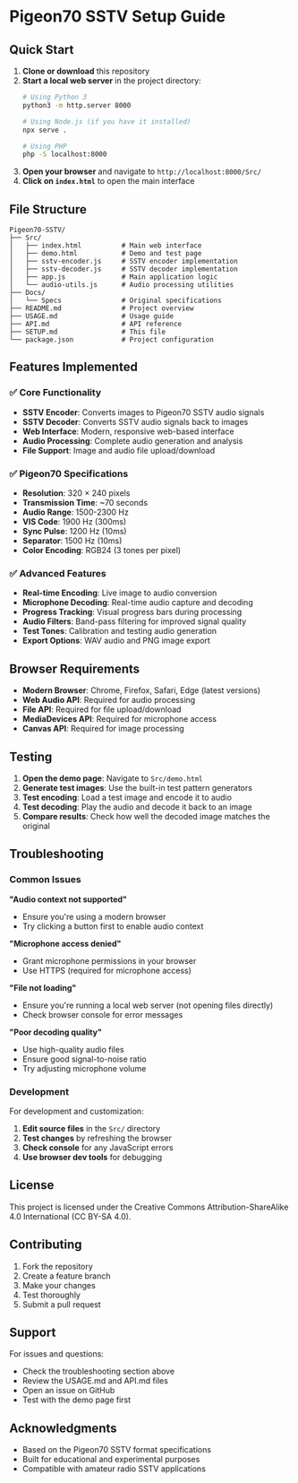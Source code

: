 # Pigeon70 SSTV Setup Guide

## Quick Start

1. **Clone or download** this repository
2. **Start a local web server** in the project directory:
   ```bash
   # Using Python 3
   python3 -m http.server 8000
   
   # Using Node.js (if you have it installed)
   npx serve .
   
   # Using PHP
   php -S localhost:8000
   ```
3. **Open your browser** and navigate to `http://localhost:8000/Src/`
4. **Click on `index.html`** to open the main interface

## File Structure

```
Pigeon70-SSTV/
├── Src/
│   ├── index.html          # Main web interface
│   ├── demo.html           # Demo and test page
│   ├── sstv-encoder.js     # SSTV encoder implementation
│   ├── sstv-decoder.js     # SSTV decoder implementation
│   ├── app.js              # Main application logic
│   └── audio-utils.js      # Audio processing utilities
├── Docs/
│   └── Specs               # Original specifications
├── README.md               # Project overview
├── USAGE.md                # Usage guide
├── API.md                  # API reference
├── SETUP.md                # This file
└── package.json            # Project configuration
```

## Features Implemented

### ✅ Core Functionality
- **SSTV Encoder**: Converts images to Pigeon70 SSTV audio signals
- **SSTV Decoder**: Converts SSTV audio signals back to images
- **Web Interface**: Modern, responsive web-based interface
- **Audio Processing**: Complete audio generation and analysis
- **File Support**: Image and audio file upload/download

### ✅ Pigeon70 Specifications
- **Resolution**: 320 × 240 pixels
- **Transmission Time**: ~70 seconds
- **Audio Range**: 1500-2300 Hz
- **VIS Code**: 1900 Hz (300ms)
- **Sync Pulse**: 1200 Hz (10ms)
- **Separator**: 1500 Hz (10ms)
- **Color Encoding**: RGB24 (3 tones per pixel)

### ✅ Advanced Features
- **Real-time Encoding**: Live image to audio conversion
- **Microphone Decoding**: Real-time audio capture and decoding
- **Progress Tracking**: Visual progress bars during processing
- **Audio Filters**: Band-pass filtering for improved signal quality
- **Test Tones**: Calibration and testing audio generation
- **Export Options**: WAV audio and PNG image export

## Browser Requirements

- **Modern Browser**: Chrome, Firefox, Safari, Edge (latest versions)
- **Web Audio API**: Required for audio processing
- **File API**: Required for file upload/download
- **MediaDevices API**: Required for microphone access
- **Canvas API**: Required for image processing

## Testing

1. **Open the demo page**: Navigate to `Src/demo.html`
2. **Generate test images**: Use the built-in test pattern generators
3. **Test encoding**: Load a test image and encode it to audio
4. **Test decoding**: Play the audio and decode it back to an image
5. **Compare results**: Check how well the decoded image matches the original

## Troubleshooting

### Common Issues

**"Audio context not supported"**
- Ensure you're using a modern browser
- Try clicking a button first to enable audio context

**"Microphone access denied"**
- Grant microphone permissions in your browser
- Use HTTPS (required for microphone access)

**"File not loading"**
- Ensure you're running a local web server (not opening files directly)
- Check browser console for error messages

**"Poor decoding quality"**
- Use high-quality audio files
- Ensure good signal-to-noise ratio
- Try adjusting microphone volume

### Development

For development and customization:

1. **Edit source files** in the `Src/` directory
2. **Test changes** by refreshing the browser
3. **Check console** for any JavaScript errors
4. **Use browser dev tools** for debugging

## License

This project is licensed under the Creative Commons Attribution-ShareAlike 4.0 International (CC BY-SA 4.0).

## Contributing

1. Fork the repository
2. Create a feature branch
3. Make your changes
4. Test thoroughly
5. Submit a pull request

## Support

For issues and questions:
- Check the troubleshooting section above
- Review the USAGE.md and API.md files
- Open an issue on GitHub
- Test with the demo page first

## Acknowledgments

- Based on the Pigeon70 SSTV format specifications
- Built for educational and experimental purposes
- Compatible with amateur radio SSTV applications








